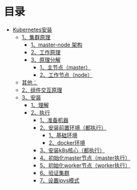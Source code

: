 目录
=================

* [Kubernetes安装](https://github.com/linabellbiu/CloudNative/blob/main/k8s/安装.md#kubernetes安装)
   * [1、集群原理](https://github.com/linabellbiu/CloudNative/blob/main/k8s/安装.md#1集群原理)
      * [1、master-node 架构](https://github.com/linabellbiu/CloudNative/blob/main/k8s/安装.md#1master-node-架构)
      * [2、工作原理](https://github.com/linabellbiu/CloudNative/blob/main/k8s/安装.md#2工作原理)
      * [3、原理分解](https://github.com/linabellbiu/CloudNative/blob/main/k8s/安装.md#3原理分解)
         * [1、主节点（master）](https://github.com/linabellbiu/CloudNative/blob/main/k8s/安装.md#1主节点master)
         * [2、工作节点（node）](https://github.com/linabellbiu/CloudNative/blob/main/k8s/安装.md#2工作节点node)
   * [其他：](https://github.com/linabellbiu/CloudNative/blob/main/k8s/安装.md#其他)
   * [2、组件交互原理](https://github.com/linabellbiu/CloudNative/blob/main/k8s/安装.md#2组件交互原理)
   * [3、安装](https://github.com/linabellbiu/CloudNative/blob/main/k8s/安装.md#3安装)
      * [1、理解](https://github.com/linabellbiu/CloudNative/blob/main/k8s/安装.md#1理解)
      * [2、执行](https://github.com/linabellbiu/CloudNative/blob/main/k8s/安装.md#2执行)
         * [1、准备机器](https://github.com/linabellbiu/CloudNative/blob/main/k8s/安装.md#1准备机器)
         * [2、安装前置环境（都执行）](https://github.com/linabellbiu/CloudNative/blob/main/k8s/安装.md#2安装前置环境都执行)
            * [1、基础环境](https://github.com/linabellbiu/CloudNative/blob/main/k8s/安装.md#1基础环境)
            * [2、docker环境](https://github.com/linabellbiu/CloudNative/blob/main/k8s/安装.md#2docker环境)
         * [3、安装k8s核心（都执行）](https://github.com/linabellbiu/CloudNative/blob/main/k8s/安装.md#3安装k8s核心都执行)
         * [4、初始化master节点（master执行）](https://github.com/linabellbiu/CloudNative/blob/main/k8s/安装.md#4初始化master节点master执行)
         * [5、初始化worker节点（worker执行）](https://github.com/linabellbiu/CloudNative/blob/main/k8s/安装.md#5初始化worker节点worker执行)
         * [6、验证集群](https://github.com/linabellbiu/CloudNative/blob/main/k8s/安装.md#6验证集群)
         * [7、设置ipvs模式](https://github.com/linabellbiu/CloudNative/blob/main/k8s/安装.md#7设置ipvs模式)



<!-- Created by https://github.com/ekalinin/github-markdown-toc -->
